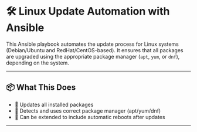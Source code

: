 # 🛠️ Linux Update Automation with Ansible

This Ansible playbook automates the update process for Linux systems (Debian/Ubuntu and RedHat/CentOS-based). It ensures that all packages are upgraded using the appropriate package manager (`apt`, `yum`, or `dnf`), depending on the system.

---

## 📦 What This Does

- 🔄 Updates all installed packages
- 🧠 Detects and uses correct package manager (apt/yum/dnf)
- 🔐 Can be extended to include automatic reboots after updates

---


